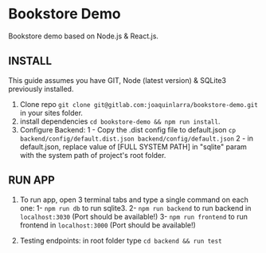# Bookstore Demo

Bookstore demo based on Node.js & React.js.

## INSTALL

This guide assumes you have GIT, Node (latest version) & SQLite3 previously installed.

1) Clone repo `git clone git@gitlab.com:joaquinlarra/bookstore-demo.git` in your sites folder.
2) install dependencies `cd bookstore-demo && npm run install`.
3) Configure Backend:
    1 - Copy the .dist config file to default.json `cp backend/config/default.dist.json backend/config/default.json`
    2 - in default.json, replace value of [FULL SYSTEM PATH] in "sqlite" param with  the system path of project's root folder.
   

## RUN APP

1) To run app, open 3 terminal tabs and type a single command on each one:
    1- `npm run db` to run sqlite3.
    2- `npm run backend` to run backend in `localhost:3030` (Port should be available!)
    3- `npm run frontend` to run frontend in `localhost:3000` (Port should be available!)
    
2) Testing endpoints: in root folder type `cd backend && run test`


